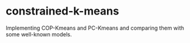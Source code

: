 # constrained-k-means
Implementing COP-Kmeans and PC-Kmeans and comparing them with some well-known models.

